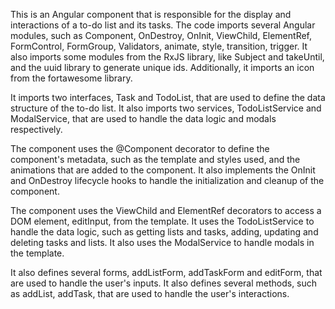 <!-- AI Generated  -->

This is an Angular component that is responsible for the display and interactions of a to-do list and its tasks.
The code imports several Angular modules, such as Component, OnDestroy, OnInit, ViewChild, ElementRef, FormControl,
FormGroup, Validators, animate, style, transition, trigger. It also imports some modules from the RxJS library, 
like Subject and takeUntil, and the uuid library to generate unique ids.
Additionally, it imports an icon from the fortawesome library.

It imports two interfaces, Task and TodoList, that are used to define the data structure of the to-do list. 
It also imports two services, TodoListService and ModalService, that are used to handle the data logic and modals respectively.

The component uses the @Component decorator to define the component's metadata, such as the template and styles used, 
and the animations that are added to the component. It also implements the OnInit and OnDestroy lifecycle hooks to handle 
the initialization and cleanup of the component.

The component uses the ViewChild and ElementRef decorators to access a DOM element, editInput, from the template. 
It uses the TodoListService to handle the data logic, such as getting lists and tasks, adding, updating and deleting tasks and lists. 
It also uses the ModalService to handle modals in the template.

It also defines several forms, addListForm, addTaskForm and editForm, that are used to handle the user's inputs. 
It also defines several methods, such as addList, addTask, that are used to handle the user's interactions.

